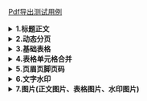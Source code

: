 [Pdf导出测试用例](./src/test/java/cn/wisewe/docx4j/output/builder/portable/PortableExporterSpec.java)

<details>
<summary><b>1.标题正文</b></summary>

<h5>效果</h5>

<blockquote>
<h1>标题一</h1>
<h2>标题二</h2>
<h3>标题三</h3>
<h4>标题五</h4>
<h5>标题七</h5>
<h6>标题九</h6>
<p>这是正文这是正文这是正文这是正文这是正文这是正文这是正第一行</p>
<p>这是正文这是正文这是正文这是正文这是正文这是正文这是第二行</p>
<img src="./src/test/resources/b.png" style="width: 200px; height: 200px;" />
<br>
<img src="./src/test/resources/c.gif" style="width: 100px; height: 100px;" />
<br>此处有还有几张其他格式的图片省略（常见图片格式均支持）
</blockquote>


<blockquote>
说明：支持以上标题样式直接设定，其他标题样式可通过style方法自定义样式设定。
</blockquote>

```java
public void simple() throws FileNotFoundException {
    PortableExporter.fastCreate()
        .headingParagraph("标题一", Fonts.HEADING_1)
        .headingParagraph("标题二", Fonts.HEADING_2)
        .headingParagraph("标题三", Fonts.HEADING_3)
        .headingParagraph("标题五", Fonts.HEADING_5)
        .headingParagraph("标题七", Fonts.HEADING_7)
        .headingParagraph("标题九", Fonts.HEADING_9)
        .textParagraph("这是正文这是正文这是正文这是正文这是正文这是正文这是正第一行")
        .paragraph(p -> p.chunk("这是正文这是正文这是正文这是正文这是正文这是正文这是第二行", Fonts.HEADER_FOOTER.font()))
        .pictureParagraph(new File(FileUtil.rootPath(PortableExporterSpec.class, "/a.jpeg")), 200)
        .pictureParagraph(new File(FileUtil.rootPath(PortableExporterSpec.class, "/a.jpg")), 100)
        .pictureParagraph(new File(FileUtil.rootPath(PortableExporterSpec.class, "/b.png")))
        .pictureParagraph(new File(FileUtil.rootPath(PortableExporterSpec.class, "/c.gif")))
        .pictureParagraph(new File(FileUtil.rootPath(PortableExporterSpec.class, "/d.bmp")))
        .writeTo(new FileOutputStream(FileUtil.brotherPath(PortableExporterSpec.class, "simple.pdf")));
}
```

</details>

<details>
<summary><b>2.动态分页</b></summary>
<h5>效果</h5>
<blockquote>
 <h6>张三个人信息</h6>
 <p>
姓名：张三<br>
年龄：26<br>
性别：女
</p>
 ……分页符……(分页的效果)
 <h6 >李四个人信息</h6>
  <p>
姓名：李四<br>
年龄：50<br>
性别：男
</p>
 ……分页符……(分页的效果)
 ……若干页
</blockquote>

<blockquote>
说明：添加多个文档时，每个文档之间自动添加分页符。
</blockquote>


<h5>代码</h5>

```java
public void breakPage() throws FileNotFoundException {
    PortableExporter.fastCreate()
        // 多个文档 自动添加分页符
        .documents(SpecDataFactory.tableData(), (it, d) ->
            // 分页文档
            d.headingParagraph(it.getName() + "个人信息", Fonts.HEADING_1)
                .textParagraph(String.format("姓名:%s", it.getName()))
                .textParagraph(String.format("年龄:%s", it.getAge()))
                .textParagraph(String.format("性别:%s", it.getSex()))
        )
        .writeTo(new FileOutputStream(FileUtil.brotherPath(PortableExporterSpec.class, "break-page.pdf")));
}
```

</details>

<details>
<summary><b>3.基础表格</b></summary>
<h5>效果</h5>

<blockquote>
<h6 style="text-align: center;">教职工列表</h6>
<table>
	<thead>
		<tr>
			<th> <strong>姓名</strong> </th>
			<th> <strong>年龄</strong> </th>
			<th> <strong>性别</strong> </th>
		</tr>
	</thead>
	<tbody>
		<tr>
			<td> 张三 </td>
			<td> 26 </td>
			<td> 女 </td>
		</tr>
		<tr>
			<td> 李四 </td>
			<td> 50 </td>
			<td> 男 </td>
		</tr>
		<tr>
			<td> 王五 </td>
			<td> 18 </td>
			<td> 女 </td>
		</tr>
		<tr>
			<td> 赵六 </td>
			<td> 2 </td>
			<td> 女 </td>
		</tr>
		<tr>
			<td> 燕七 </td>
			<td> 80 </td>
			<td> 男 </td>
		</tr>
	</tbody>
</table>
</blockquote>

<h5>代码</h5>

```java
public void table()throws FileNotFoundException{
    PortableExporter.fastCreate()
    .paragraph(p->
    p.chunk("教职工列表",Fonts.HEADING_1.font()).more(pp->pp.setAlignment(Element.ALIGN_CENTER))
    )
    // 需要指定表格列数
    .table(3,t->
    // 表头
    t.row(r->r.headCells("姓名","年龄","性别"))
    // 数据单元格
    .rows(SpecDataFactory.tableData(),(u,r)->r.dataCells(u::getName,u::getAge,u::getSex))
    )
    .writeTo(new FileOutputStream(FileUtil.brotherPath(PortableExporterSpec.class,"table.pdf")));
    }
```

</details>

<details>
<summary><b>4.表格单元格合并</b></summary>
<h5>效果</h5>

<blockquote>
<h6 style="text-align: center;">教职工列表</h6>
<table>
	<tr>
	    <th rowspan = "2">姓名</th>
	    <th colspan="2" >其他信息</th>
	</tr >
    <tr >
	    <th>年龄</th>
        <th>性别</th>
	</tr>
	<tr >
	    <td>张三</td>
	    <td>26</td>
	    <td rowspan = "3">女</td>
	</tr>
	<tr >
	    <td>王五</td>
	    <td>18</td>
	</tr>
	<tr >
	    <td>赵六</td>
	    <td>2</td>
	</tr>
	<tr >
	    <td>李四</td>
	    <td>50</td>
	    <td rowspan = "2">男</td>
	</tr>
	<tr >
	    <td>燕七</td>
	    <td>80</td>
	</tr>
</table>
</blockquote>
<blockquote>注意：合并处理性别列模拟sql分组，<b>不保证列表数据顺序</b></blockquote>

<h5>代码</h5>

```java
public void mergeTable()throws FileNotFoundException{
    List<Person> people=SpecDataFactory.tableData();
    // 将数据按照性别分组 合并处理性别列 模拟sql分组 但不保证列表数据顺序
    Map<String, List<Person>>groupBySex=people.stream().collect(Collectors.groupingBy(Person::getSex));
    PortableExporter.fastCreate()
    .paragraph(p->
    p.chunk("教职工列表",Fonts.HEADING_1.font()).more(pp->pp.setAlignment(Element.ALIGN_CENTER))
    )
    // 需要指定表格行数及列数
    .table(3,t->{
    // 表头行列合并 从左往右从上之下渲染 合并的单元格只渲染一次
    t.row(r->r.headCell("姓名",c->c.rowspan(2)).headCell("其他信息",c->c.colspan(2)))
    .row(r->r.headCells("年龄","性别"));
    // 数据合并
    groupBySex.forEach((key,value)->{
    AtomicBoolean merged=new AtomicBoolean();
    int rowspan=value.size();
    t.rows(value,(it,r)->{
    // 前两列数据
    r.dataCells(it::getName,it::getAge);
    // 行合并一次 单元格也只添加一次
    if(!merged.get()){
    merged.set(true);
    r.dataCell(it::getSex,c->c.rowspan(rowspan));
    }
    });
    });
    })
    .writeTo(new FileOutputStream(FileUtil.brotherPath(PortableExporterSpec.class,"merge-table.pdf")));
    }
```

</details>

<details>
<summary><b>5.页眉页脚页码</b></summary>
<h5>效果</h5>

<blockquote>
<p style="margin-bottom: 30px; text-align: center;"> 成都中教智汇</p>
<h6 style="text-align: center;">张三个人信息</h6>
<table>
	<thead>
		<tr>
			<th> <strong>姓名</strong> </th>
			<th> <strong>年龄</strong> </th>
			<th> <strong>性别</strong> </th>
		</tr>
	</thead>
	<tbody>
		<tr>
			<td> 张三 </td>
			<td> 26 </td>
			<td> 女 </td>
		</tr>
	</tbody>
</table>
<p>……分页符……（分页的效果）</p>
<p style="margin-top: 100px;  text-align: center;"> 第1页/共5页</p>
<p style="margin-bottom: 30px; text-align: center;"> 成都中教智汇</p>
<h6 style="text-align: center;">李四个人信息</h6>
<table>
	<thead>
		<tr>
			<th> <strong>姓名</strong> </th>
			<th> <strong>年龄</strong> </th>
			<th> <strong>性别</strong> </th>
		</tr>
	</thead>
	<tbody>
		<tr>
			<td> 李四 </td>
			<td> 50 </td>
			<td> 男 </td>
		</tr>
	</tbody>
</table>
<p>……分页符……（分页的效果）</p>
<p style="margin-top: 100px;  text-align: center;">第2页/共5页</p>
……这儿共 5 页
</blockquote>

<h5>代码</h5>

```java
public void headerAndFooter()throws FileNotFoundException{
    PortableExporter.create()
    // 页眉事件
    .event(new DefaultTextHeaderHandler("成都中教智汇"))
    // 页脚事件
    .event(new DefaultPageFooterHandler("第","页/共","页"))
    // 事件必须在open之间设置
    .open()
    // 多个文档 自动添加分页符
    .documents(SpecDataFactory.tableData(),(it,d)->
    // 分页文档
    d.headingParagraph(it.getName()+"个人信息",Fonts.HEADING_1)
    .table(3,t->
    t.row(r->r.headCells("姓名","年龄","性别"))
    .row(r->r.dataCells(it::getName,it::getAge,it::getSex))
    )
    )
    .writeTo(new FileOutputStream(FileUtil.brotherPath(this.getClass(),"header-footer.pdf")));
    }
```

</details>

<details>
<summary><b>6.文字水印</b></summary>
<h5>效果</h5>

<blockquote>
备注：所有页都有旋转45°的“成都中教智汇”文字水印
<p style="margin-bottom: 30px; text-align: center;"> 成都中教智汇</p>
<h6 style="text-align: center;">张三个人信息</h6>
<table>
	<thead>
		<tr>
			<th> <strong>姓名</strong> </th>
			<th> <strong>年龄</strong> </th>
			<th> <strong>性别</strong> </th>
		</tr>
	</thead>
	<tbody>
		<tr>
			<td> 张三 </td>
			<td> 26 </td>
			<td> 女 </td>
		</tr>
	</tbody>
</table>
<p>……分页符……（分页的效果）</p>
<p style="margin-top: 100px;  text-align: center;"> 第1页/共5页</p>
<p style="margin-bottom: 30px; text-align: center;"> 成都中教智汇</p>
<h6 style="text-align: center;">李四个人信息</h6>
<table>
	<thead>
		<tr>
			<th> <strong>姓名</strong> </th>
			<th> <strong>年龄</strong> </th>
			<th> <strong>性别</strong> </th>
		</tr>
	</thead>
	<tbody>
		<tr>
			<td> 李四 </td>
			<td> 50 </td>
			<td> 男 </td>
		</tr>
	</tbody>
</table>
<p>……分页符……（分页的效果）</p>
<p style="margin-top: 100px;  text-align: center;">第2页/共5页</p>
……这儿共 5 页
</blockquote>

<h5>代码</h5>

```java
public void watermark()throws FileNotFoundException{
    PortableExporter.create()
    // 页眉事件
    .event(new DefaultTextHeaderHandler("成都中教智汇"))
    // 页脚事件
    .event(new DefaultPageFooterHandler("第","页/共","页"))
    .event(new DefaultTextWatermarkHandler("成都中教智汇",28))
    // 事件必须在open之前设置
    .open()
    // 多个文档 自动添加分页符
    .documents(SpecDataFactory.tableData(),(it,d)->
    // 分页文档
    d.headingParagraph(it.getName()+"个人信息",Fonts.HEADING_1)
    .table(3,t->
    t.row(r->r.headCells("姓名","年龄","性别"))
    .row(r->r.dataCells(it::getName,it::getAge,it::getSex))
    )
    )
    .writeTo(new FileOutputStream(FileUtil.brotherPath(this.getClass(),"watermark.pdf")));
    }
```

</details>

<details>
<summary><b>7.图片(正文图片、表格图片、水印图片)</b></summary>
<h5>效果</h5>

<blockquote>
备注：所有页都有旋转45°的图片水印
</p>
<h3 style="text-align: center;">教职工列表</h3>
	<table>
		<thead>
			<tr>
				<th><strong>姓名</strong></th>
				<th><strong>年龄</strong></th>
				<th><strong>性别</strong></th>
				<th><strong>图片</strong></th>
				<th><strong>文字图片</strong></th>
			</tr>
		</thead>
		<tbody>
			<tr>
				<td>张三</td>
				<td>26</td>
				<td>女</td>
				<td><img src="./src/test/resources/c.gif" style="width: 50px; height: 50px;" /></td>
				<td>我是单元格图片 <br> <img src="./src/test/resources/c.gif" style="width: 50px; height: 50px;" /></td>
			</tr>
			<tr>
				<td>李四</td>
				<td>50</td>
				<td>男</td>
				<td><img src="./src/test/resources/c.gif" style="width: 50px; height: 50px;" /></td>
				<td>我是单元格图片 <br> <img src="./src/test/resources/c.gif" style="width: 50px; height: 50px;" /></td>
			</tr>
			<tr>
				<td>王五</td>
				<td>18</td>
				<td>女</td>
				<td><img src="./src/test/resources/c.gif" style="width: 50px; height: 50px;" /></td>
				<td>我是单元格图片 <br> <img src="./src/test/resources/c.gif" style="width: 50px; height: 50px;" /></td>
			</tr>
			<tr>
				<td>赵六</td>
				<td>2</td>
				<td>女</td>
				<td><img src="./src/test/resources/c.gif" style="width: 50px; height: 50px;" /></td>
				<td>我是单元格图片 <br> <img src="./src/test/resources/c.gif" style="width: 50px; height: 50px;" /></td>
			</tr>
			<tr>
				<td>燕七</td>
				<td>80</td>
				<td>男</td>
				<td><img src="./src/test/resources/c.gif" style="width: 50px; height: 50px;" /></td>
				<td>我是单元格图片 <br> <img src="./src/test/resources/c.gif" style="width: 50px; height: 50px;" /></td>
			</tr>
		</tbody>
	</table>
</blockquote>

<h5>代码</h5>

```java
public void picture()throws FileNotFoundException{
    PortableExporter.create()
    // 水印图片
    .event(new DefaultPictureWatermarkHandler(new File(FileUtil.rootPath(this.getClass(),"/b.png")),50))
    // 事件必须在open之前设置
    .open()
    .headingParagraph("教职工列表",Fonts.HEADING_3)
    // 需要指定表格行数及列数
    .table(5,t->
    // 表头行会自动加粗
    t.row(r->r.headCells("姓名","年龄","性别","图片","文字图片"))
    .rows(SpecDataFactory.tableData(),(p,r)->
    r.dataCells(p::getName,p::getAge,p::getSex)
    // 图片单元格
    .cell(c->c.pictureParagraph(p.picture(),20))
    // 文字及图片
    .cell(c->c.textParagraph("我是单元格图片").pictureParagraph(p.picture(),20))
    )
    )
    .writeTo(new FileOutputStream(FileUtil.brotherPath(this.getClass(),"picture.pdf")));
    }
```

</details>